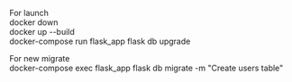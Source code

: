 For launch\
docker down\
docker up --build\
docker-compose run flask_app flask db upgrade


For new migrate \
docker-compose exec flask_app flask db migrate -m "Create users table"
